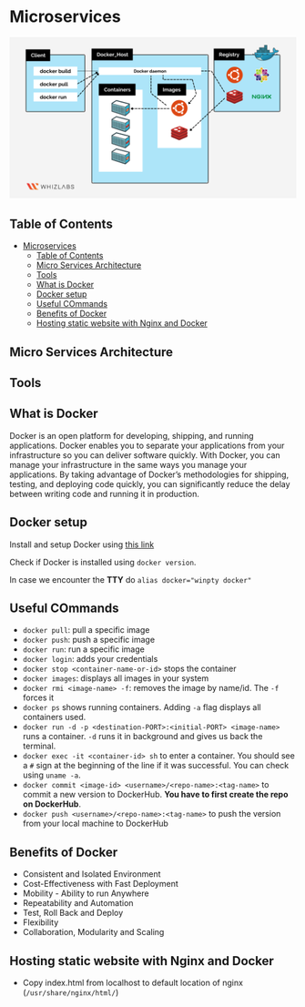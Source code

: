 # Microservices

![docker architecture](./assets/images/docker-architecture.png)

## Table of Contents

- [Microservices](#microservices)
  - [Table of Contents](#table-of-contents)
  - [Micro Services Architecture](#micro-services-architecture)
  - [Tools](#tools)
  - [What is Docker](#what-is-docker)
  - [Docker setup](#docker-setup)
  - [Useful COmmands](#useful-commands)
  - [Benefits of Docker](#benefits-of-docker)
  - [Hosting static website with Nginx and Docker](#hosting-static-website-with-nginx-and-docker)

## Micro Services Architecture

## Tools

## What is Docker

Docker is an open platform for developing, shipping, and running applications. Docker enables you to separate your applications from your infrastructure so you can deliver software quickly. With Docker, you can manage your infrastructure in the same ways you manage your applications. By taking advantage of Docker’s methodologies for shipping, testing, and deploying code quickly, you can significantly reduce the delay between writing code and running it in production.

## Docker setup

Install and setup Docker using [this link](https://docs.docker.com/desktop/windows/install/)

Check if Docker is installed using `docker version`.

In case we encounter the **TTY** do `alias docker="winpty docker"`

## Useful COmmands

- `docker pull`: pull a specific image
- `docker push`: push a specific image
- `docker run`: run a specific image
- `docker login`: adds your credentials
- `docker stop <container-name-or-id>` stops the container
- `docker images`: displays all images in your system
- `docker rmi <image-name> -f`: removes the image by name/id. The `-f` forces it
- `docker ps` shows running containers. Adding `-a` flag displays all containers used.
- `docker run -d -p <destination-PORT>:<initial-PORT> <image-name>` runs a container. `-d` runs it in background and gives us back the terminal.
- `docker exec -it <container-id> sh` to enter a container. You should see a `#` sign at the beginning of the line if it was successful. You can check using `uname -a`.
- `docker commit <image-id> <username>/<repo-name>:<tag-name>` to commit a new version to DockerHub. **You have to first create the repo on DockerHub**.
- `docker push <username>/<repo-name>:<tag-name>` to push the version from your local machine to DockerHub

## Benefits of Docker

- Consistent and Isolated Environment
- Cost-Effectiveness with Fast Deployment
- Mobility - Ability to run Anywhere
- Repeatability and Automation
- Test, Roll Back and Deploy
- Flexibility
- Collaboration, Modularity and Scaling

## Hosting static website with Nginx and Docker

- Copy index.html from localhost to default location of nginx (`/usr/share/nginx/html/`)
